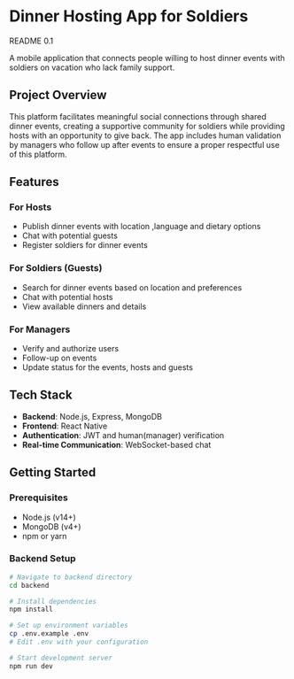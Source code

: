 # Dinner Hosting App for Soldiers
 
README 0.1

A mobile application that connects people willing to host dinner events with soldiers on vacation who lack family support.

## Project Overview

This platform facilitates meaningful social connections through shared dinner events, creating a supportive community for soldiers while providing hosts with an opportunity to give back. The app includes human validation by managers who follow up after events to ensure a proper respectful use of this platform.

## Features

### For Hosts
- Publish dinner events with location ,language and dietary options
- Chat with potential guests
- Register soldiers for dinner events

### For Soldiers (Guests)
- Search for dinner events based on location and preferences
- Chat with potential hosts
- View available dinners and details

### For Managers
- Verify and authorize users
- Follow-up on events
- Update status for the events,  hosts and guests

## Tech Stack

- **Backend**: Node.js, Express, MongoDB
- **Frontend**: React Native
- **Authentication**: JWT and human(manager) verification
- **Real-time Communication**: WebSocket-based chat

## Getting Started

### Prerequisites
- Node.js (v14+)
- MongoDB (v4+)
- npm or yarn

### Backend Setup
```bash
# Navigate to backend directory
cd backend

# Install dependencies
npm install

# Set up environment variables
cp .env.example .env
# Edit .env with your configuration

# Start development server
npm run dev
